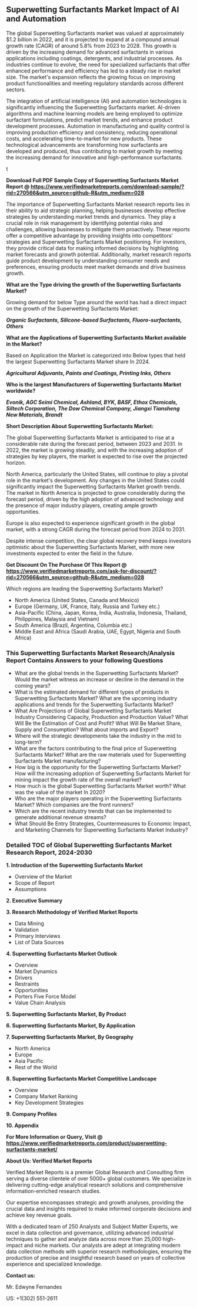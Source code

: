 <h2>Superwetting Surfactants Market Impact of AI and Automation</h2><p>The global Superwetting Surfactants market was valued at approximately $1.2 billion in 2022, and it is projected to expand at a compound annual growth rate (CAGR) of around 5.8% from 2023 to 2028. This growth is driven by the increasing demand for advanced surfactants in various applications including coatings, detergents, and industrial processes. As industries continue to evolve, the need for specialized surfactants that offer enhanced performance and efficiency has led to a steady rise in market size. The market's expansion reflects the growing focus on improving product functionalities and meeting regulatory standards across different sectors.</p><p>The integration of artificial intelligence (AI) and automation technologies is significantly influencing the Superwetting Surfactants market. AI-driven algorithms and machine learning models are being employed to optimize surfactant formulations, predict market trends, and enhance product development processes. Automation in manufacturing and quality control is improving production efficiency and consistency, reducing operational costs, and accelerating time-to-market for new products. These technological advancements are transforming how surfactants are developed and produced, thus contributing to market growth by meeting the increasing demand for innovative and high-performance surfactants.</p>t</p><p id="" class=""><strong>Download Full PDF Sample Copy of Superwetting Surfactants Market Report @ <a href="https://www.verifiedmarketreports.com/download-sample/?rid=270566&utm_source=github-R&utm_medium=028" target="_blank">https://www.verifiedmarketreports.com/download-sample/?rid=270566&utm_source=github-R&utm_medium=028</a></strong></p><p>The importance of&nbsp;Superwetting Surfactants Market research reports lies in their ability to aid strategic planning, helping businesses develop effective strategies by understanding market trends and dynamics. They play a crucial role in risk management by identifying potential risks and challenges, allowing businesses to mitigate them proactively. These reports offer a competitive advantage by providing insights into competitors' strategies and Superwetting Surfactants Market positioning. For investors, they provide critical data for making informed decisions by highlighting market forecasts and growth potential. Additionally, market research reports guide product development by understanding consumer needs and preferences, ensuring products meet market demands and drive business growth.</p><p><strong>What are the&nbsp;Type driving the growth of the Superwetting Surfactants Market?</strong></p><p id="" class="">Growing demand for below Type around the world has had a direct impact on the growth of the Superwetting Surfactants Market:</p><em><strong>Organic Surfactants, Silicone-based Surfactants, Fluoro-surfactants, Others</strong></em></p><strong>What are the&nbsp;Applications&nbsp;of Superwetting Surfactants Market available in the Market?</strong></p><p id="" class="">Based on Application the Market is categorized into Below types that held the largest Superwetting Surfactants Market share In 2024.</p><em><strong>Agricultural Adjuvants, Paints and Coatings, Printing Inks, Others</strong></em></p><strong>Who is the largest Manufacturers of Superwetting Surfactants Market worldwide?</strong></p><p><em><strong>Evonik, AGC Seimi Chemical, Ashland, BYK, BASF, Ethox Chemicals, Siltech Corporation, The Dow Chemical Company, Jiangxi Tiansheng New Materials, Brandt</strong></em></p><p id="" class=""><strong>Short Description About Superwetting Surfactants Market:</strong></p><p>The global Superwetting Surfactants Market is anticipated to rise at a considerable rate during the forecast period, between 2023 and 2031. In 2022, the market is growing steadily, and with the increasing adoption of strategies by key players, the market is expected to rise over the projected horizon.</p><p>North America, particularly the United States, will continue to play a pivotal role in the market's development. Any changes in the United States could significantly impact the Superwetting Surfactants Market growth trends. The market in North America is projected to grow considerably during the forecast period, driven by the high adoption of advanced technology and the presence of major industry players, creating ample growth opportunities.</p><p>Europe is also expected to experience significant growth in the global market, with a strong CAGR during the forecast period from 2024 to 2031.</p><p>Despite intense competition, the clear global recovery trend keeps investors optimistic about the Superwetting Surfactants Market, with more new investments expected to enter the field in the future.</p><p id="" class=""><strong>Get Discount On The Purchase Of This Report @ <a href="https://www.verifiedmarketreports.com/ask-for-discount/?rid=270566&utm_source=github-R&utm_medium=028" target="_blank">https://www.verifiedmarketreports.com/ask-for-discount/?rid=270566&utm_source=github-R&utm_medium=028</a></strong></p>Which regions are leading the Superwetting Surfactants Market?</p><ul><li>North America (United States, Canada and Mexico)</li><li>Europe (Germany, UK, France, Italy, Russia and Turkey etc.)</li><li>Asia-Pacific (China, Japan, Korea, India, Australia, Indonesia, Thailand, Philippines, Malaysia and Vietnam)</li><li>South America (Brazil, Argentina, Columbia etc.)</li><li>Middle East and Africa (Saudi Arabia, UAE, Egypt, Nigeria and South Africa)</li></ul><h3 id="" class="">This Superwetting Surfactants Market Research/Analysis Report Contains Answers to your following Questions</h3><ul><li>What are the global trends in the Superwetting Surfactants Market? Would the market witness an increase or decline in the demand in the coming years?</li><li>What is the estimated demand for different types of products in Superwetting Surfactants Market? What are the upcoming industry applications and trends for the Superwetting Surfactants Market?</li><li>What Are Projections of Global Superwetting Surfactants Market Industry Considering Capacity, Production and Production Value? What Will Be the Estimation of Cost and Profit? What Will Be Market Share, Supply and Consumption? What about imports and Export?</li><li>Where will the strategic developments take the industry in the mid to long-term?</li><li>What are the factors contributing to the final price of Superwetting Surfactants Market? What are the raw materials used for Superwetting Surfactants Market manufacturing?</li><li>How big is the opportunity for the Superwetting Surfactants Market? How will the increasing adoption of Superwetting Surfactants Market for mining impact the growth rate of the overall market?</li><li>How much is the global Superwetting Surfactants Market worth? What was the value of the market In 2020?</li><li>Who are the major players operating in the Superwetting Surfactants Market? Which companies are the front runners?</li><li>Which are the recent industry trends that can be implemented to generate additional revenue streams?</li><li>What Should Be Entry Strategies, Countermeasures to Economic Impact, and Marketing Channels for Superwetting Surfactants Market Industry?</li></ul><h3 id="" class="">Detailed TOC of Global Superwetting Surfactants Market Research Report, 2024-2030</h3><p id="" class=""><strong>1. Introduction of the Superwetting Surfactants Market</strong></p><ul><li>Overview of the Market</li><li>Scope of Report</li><li>Assumptions</li></ul><p id="" class=""><strong>2. Executive Summary</strong></p><p id="" class=""><strong>3. Research Methodology of Verified Market Reports</strong></p><ul><li>Data Mining</li><li>Validation</li><li>Primary Interviews</li><li>List of Data Sources</li></ul><p id="" class=""><strong>4. Superwetting Surfactants Market Outlook</strong></p><ul><li>Overview</li><li>Market Dynamics</li><li>Drivers</li><li>Restraints</li><li>Opportunities</li><li>Porters Five Force Model</li><li>Value Chain Analysis</li></ul><p id="" class=""><strong>5. Superwetting Surfactants Market, By Product</strong></p><p id="" class=""><strong>6. Superwetting Surfactants Market, By Application</strong></p><p id="" class=""><strong>7. Superwetting Surfactants Market, By Geography</strong></p><ul><li>North America</li><li>Europe</li><li>Asia Pacific</li><li>Rest of the World</li></ul><p id="" class=""><strong>8. Superwetting Surfactants Market Competitive Landscape</strong></p><ul><li>Overview</li><li>Company Market Ranking</li><li>Key Development Strategies</li></ul><p id="" class=""><strong>9. Company Profiles</strong></p><p id="" class=""><strong>10. Appendix</strong></p><p id="" class=""><strong>For More Information or Query, Visit @ <a href="https://www.verifiedmarketreports.com/product/superwetting-surfactants-market/" target="_blank">https://www.verifiedmarketreports.com/product/superwetting-surfactants-market/</a></strong></p><p id="" class=""><strong>About Us: Verified Market Reports</strong></p><p id="" class="">Verified Market Reports is a premier Global Research and Consulting firm serving a diverse clientele of over 5000+ global customers. We specialize in delivering cutting-edge analytical research solutions and comprehensive information-enriched research studies.</p><p id="" class="">Our expertise encompasses strategic and growth analyses, providing the crucial data and insights required to make informed corporate decisions and achieve key revenue goals.</p><p id="" class="">With a dedicated team of 250 Analysts and Subject Matter Experts, we excel in data collection and governance, utilizing advanced industrial techniques to gather and analyze data across more than 25,000 high-impact and niche markets. Our analysts are adept at integrating modern data collection methods with superior research methodologies, ensuring the production of precise and insightful research based on years of collective experience and specialized knowledge.</p><p id="" class=""><strong>Contact us:</strong></p><p id="" class="">Mr. Edwyne Fernandes</p><p id="" class="">US: +1(302) 551-2611</p>